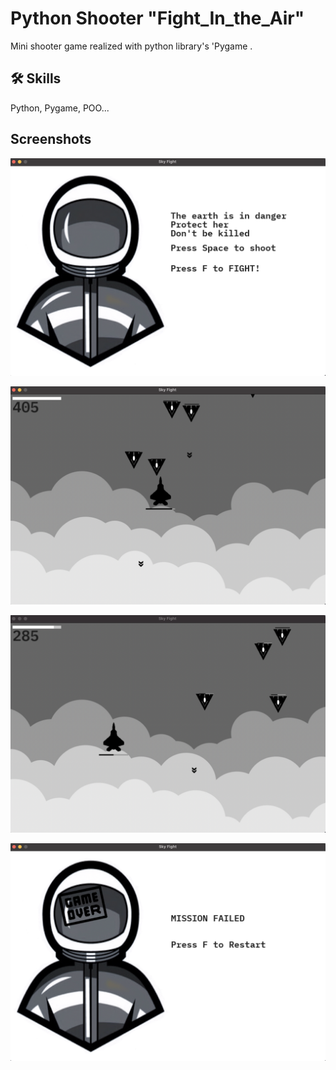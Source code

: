 
# Python Shooter "Fight_In_the_Air"

Mini shooter game realized with python library's 'Pygame .


## 🛠 Skills
Python, Pygame, POO...


## Screenshots

![App Screenshot](https://raw.githubusercontent.com/romainniamor/Fight_in_the_air/master/screenshots/screen1.png)

![App Screenshot](https://raw.githubusercontent.com/romainniamor/Fight_in_the_air/master/screenshots/screen2.png)

![App Screenshot](https://raw.githubusercontent.com/romainniamor/Fight_in_the_air/master/screenshots/sreen3.png)

![App Screenshot](https://raw.githubusercontent.com/romainniamor/Fight_in_the_air/master/screenshots/screen4.png)



